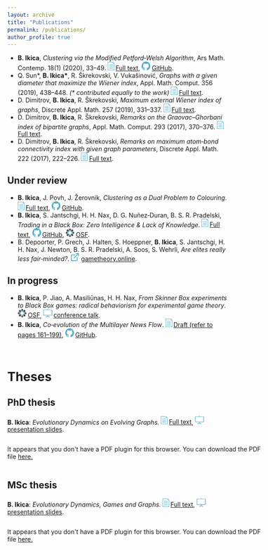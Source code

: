 ```yaml
---
layout: archive
title: "Publications"
permalink: /publications/
author_profile: true
---
```


<link rel="shortcut icon" type="image/png" href="{{ "/images/logo.png" | prepend: site.baseurl }}" >

<html>
<head>
<style>
#container {
    width: 600px;
    margin: auto;
    display: inline-block;
}
</style>
</head>
</html>

- <a name="mPW"></a>**B. Ikica**, _Clustering via the Modified Petford‐Welsh Algorithm_, Ars Math. Contemp. 18(1) (2020), 33–49.
<a target="_blank" rel="noopener noreferrer" href="https://doi.org/10.26493/1855-3974.2079.7b1"><img src="/images/paper.png" width="18">Full text</a>, <a target="_blank" rel="noopener noreferrer" href="https://github.com/ikicab/mPW"><img src="/images/GitHub.png" width="23">GitHub</a>.
- <a name="Wiener"></a>Q. Sun\*, **B. Ikica\***, R. Škrekovski, V. Vukašinović, _Graphs with a given diameter that maximize the Wiener index_, Appl.
Math. Comput. 356 (2019), 438–448. _(\* contributed equally to the work)_ <a target="_blank" rel="noopener noreferrer" href="https://doi.org/10.1016/j.amc.2019.03.025"><img src="/images/paper.png" width="18">Full text</a>.
- <a name="extWiener"></a>D. Dimitrov, **B. Ikica**, R. Škrekovski, _Maximum external Wiener index of graphs_, Discrete Appl. Math. 257 (2019), 331–337. <a target="_blank" rel="noopener noreferrer" href="https://doi.org/10.1016/j.dam.2018.09.024"><img src="/images/paper.png" width="18">Full text</a>.
- <a name="GG"></a>D. Dimitrov, **B. Ikica**, R. Škrekovski, _Remarks on the Graovac–Ghorbani index of bipartite graphs_, Appl. Math. Comput.
293 (2017), 370–376. <a target="_blank" rel="noopener noreferrer" href="https://doi.org/10.1016/j.amc.2016.08.047"><img src="/images/paper.png" width="18">Full text</a>.
- <a name="ABC"></a>D. Dimitrov, **B. Ikica**, R. Škrekovski, _Remarks on maximum atom‐bond connectivity index with given graph parameters_, Discrete Appl. Math. 222 (2017), 222–226. <a target="_blank" rel="noopener noreferrer" href="https://doi.org/10.1016/j.dam.2017.01.019"><img src="/images/paper.png" width="18">Full text</a>.

## Under review

- <a name="CDC"></a>**B. Ikica**, J. Povh, J. Žerovnik, _Clustering as a Dual Problem to Colouring_. <a target="_blank" rel="noopener noreferrer" href="https://www.researchgate.net/publication/341041631_Clustering_as_a_Dual_Problem_to_Colouring"><img src="/images/paper.png" width="18">Full text</a>, <a target="_blank" rel="noopener noreferrer" href="https://github.com/ikicab/mPW"><img src="/images/GitHub.png" width="23">GitHub</a>.
- <a name="trading"></a>**B. Ikica**, S. Jantschgi, H. H. Nax, D. G. Nuñez‐Duran, B. S. R. Pradelski, _Trading in a Black Box: Zero Intelligence &
Lack of Knowledge_. <a target="_blank" rel="noopener noreferrer" href="https://papers.ssrn.com/sol3/papers.cfm?abstract_id=3131004"><img src="/images/paper.png" width="18">Full text</a>, <a target="_blank" rel="noopener noreferrer" href="https://github.com/ikicab/Trading-in-a-Black-Box"><img src="/images/GitHub.png" width="23">GitHub</a>, <a target="_blank" rel="noopener noreferrer" href="https://osf.io/gu62n/"><img src="/images/OSF.png" width="23">OSF</a>.
- B. Depoorter, P. Grech, J. Halten, S. Hoeppner, **B. Ikica**, S. Jantschgi, H. H. Nax, J. Newton, B. S. R. Pradelski, A. Soos, S. Wehrli, _Are elites really less fair‐minded?_. <a target="_blank" rel="noopener noreferrer" href="https://gametheory.online/project_show/44"><img src="/images/www.png" width="23">gametheory.online</a>.

## In progress

- <a name="BB"></a>**B. Ikica**, P. Jiao, A. Masiliūnas, H. H. Nax, _From Skinner Box experiments to Black Box games: radical behaviorism for experimental game theory_. <a target="_blank" rel="noopener noreferrer" href="https://osf.io/4n295/"><img src="/images/OSF.png" width="23">OSF</a>, <a target="_blank" rel="noopener noreferrer" href="/talks/#Skinner_to_BB"><img src="/images/talk.png" width="23">conference talk</a>.
- <a name="NewsFlow"></a>**B. Ikica**, _Co‐evolution of the Multilayer News Flow_. <a target="_blank" rel="noopener noreferrer" href="https://repozitorij.uni-lj.si/IzpisGradiva.php?id=113311&lang=eng"><img src="/images/paper.png" width="18">Draft (refer to pages 161–199)</a>, <a target="_blank" rel="noopener noreferrer" href="https://github.com/ikicab/NewsFlow"><img src="/images/GitHub.png" width="23">GitHub</a>.

<br>

# Theses
<!--
<embed src="https://drive.google.com/viewerng/
viewer?embedded=true&url=/files/PhD_presentation.pdf" width="500" height="375">
-->

## <a name="PhD"></a>PhD thesis

**B. Ikica**: _Evolutionary Dynamics on Evolving Graphs._ <a target="_blank" rel="noopener noreferrer" href="https://repozitorij.uni-lj.si/IzpisGradiva.php?id=113311&lang=eng"><img src="/images/paper.png" width="18">Full text</a>, <a target="_blank" rel="noopener noreferrer" href="/files/PhD_presentation.pdf"><img src="/images/talk.png" width="23">presentation slides</a>.

<div id="container">
<object data="/files/PhD_presentation.pdf#view=fitH" type="application/pdf" width="100%" height="50px"> 
  <p>It appears that you don't have a PDF plugin for this browser. You can download the PDF file <a href="/files/PhD_presentation.pdf">here.</a></p>  
</object>
</div>

## <a name="MSc"></a>MSc thesis

**B. Ikica**: _Evolutionary Dynamics, Games and Graphs._ <a target="_blank" rel="noopener noreferrer" href="https://repozitorij.uni-lj.si/IzpisGradiva.php?id=97302&lang=eng"><img src="/images/paper.png" width="18">Full text</a>, <a target="_blank" rel="noopener noreferrer" href="/files/MSc_presentation.pdf"><img src="/images/talk.png" width="23">presentation slides</a>.

<div id="container">
<object data="/files/MSc_presentation.pdf#view=fitH" type="application/pdf" width="100%" height="50px"> 
  <p>It appears that you don't have a PDF plugin for this browser. You can download the PDF file <a href="/files/MSc_presentation.pdf">here.</a></p>  
</object>
</div>
